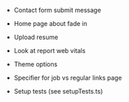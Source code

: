 - Contact form submit message
- Home page about fade in
- Upload resume

- Look at report web vitals

- Theme options
- Specifier for job vs regular links page
- Setup tests (see setupTests.ts)
